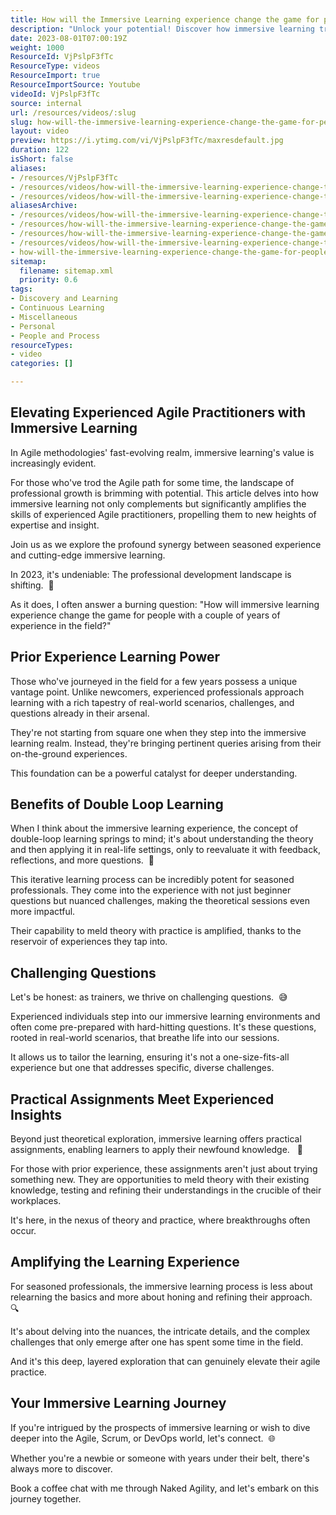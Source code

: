 ```yaml
---
title: How will the Immersive Learning experience change the game for people with a couple of years experience in the field?
description: "Unlock your potential! Discover how immersive learning transforms skill enhancement for experienced professionals in our latest video. \U0001F393✨"
date: 2023-08-01T07:00:19Z
weight: 1000
ResourceId: VjPslpF3fTc
ResourceType: videos
ResourceImport: true
ResourceImportSource: Youtube
videoId: VjPslpF3fTc
source: internal
url: /resources/videos/:slug
slug: how-will-the-immersive-learning-experience-change-the-game-for-people-with-a-couple-of-years-experience-in-the-field
layout: video
preview: https://i.ytimg.com/vi/VjPslpF3fTc/maxresdefault.jpg
duration: 122
isShort: false
aliases:
- /resources/VjPslpF3fTc
- /resources/videos/how-will-the-immersive-learning-experience-change-the-game-for-people-with-a-couple-of-years-experience-in-the-field
- /resources/videos/how-will-the-immersive-learning-experience-change-the-game-for-people-with-a-few-years-experience
aliasesArchive:
- /resources/videos/how-will-the-immersive-learning-experience-change-the-game-for-people-with-a-couple-of-years-experience-in-the-field
- /resources/how-will-the-immersive-learning-experience-change-the-game-for-people-with-a-couple-of-years-experience-in-the-field
- /resources/how-will-the-immersive-learning-experience-change-the-game-for-people-with-a-few-years-experience
- /resources/videos/how-will-the-immersive-learning-experience-change-the-game-for-people-with-a-few-years-experience
- how-will-the-immersive-learning-experience-change-the-game-for-people-with-a-couple-of-years-experience-in-the-field
sitemap:
  filename: sitemap.xml
  priority: 0.6
tags:
- Discovery and Learning
- Continuous Learning
- Miscellaneous
- Personal
- People and Process
resourceTypes:
- video
categories: []

---
```

## Elevating Experienced Agile Practitioners with Immersive Learning 

In Agile methodologies' fast-evolving realm, immersive learning's value is increasingly evident.  

For those who've trod the Agile path for some time, the landscape of professional growth is brimming with potential. This article delves into how immersive learning not only complements but significantly amplifies the skills of experienced Agile practitioners, propelling them to new heights of expertise and insight.  

Join us as we explore the profound synergy between seasoned experience and cutting-edge immersive learning. 

In 2023, it's undeniable: The professional development landscape is shifting.  🚀 

As it does, I often answer a burning question: "How will immersive learning experience change the game for people with a couple of years of experience in the field?" 

## Prior Experience Learning Power 

Those who've journeyed in the field for a few years possess a unique vantage point. Unlike newcomers, experienced professionals approach learning with a rich tapestry of real-world scenarios, challenges, and questions already in their arsenal.  

They're not starting from square one when they step into the immersive learning realm. Instead, they're bringing pertinent queries arising from their on-the-ground experiences.  

This foundation can be a powerful catalyst for deeper understanding. 

## Benefits of Double Loop Learning  

When I think about the immersive learning experience, the concept of double-loop learning springs to mind; it's about understanding the theory and then applying it in real-life settings, only to reevaluate it with feedback, reflections, and more questions.  🔄 

This iterative learning process can be incredibly potent for seasoned professionals. They come into the experience with not just beginner questions but nuanced challenges, making the theoretical sessions even more impactful.  

Their capability to meld theory with practice is amplified, thanks to the reservoir of experiences they tap into. 

## Challenging Questions 

Let's be honest: as trainers, we thrive on challenging questions.  😅 

Experienced individuals step into our immersive learning environments and often come pre-prepared with hard-hitting questions. It's these questions, rooted in real-world scenarios, that breathe life into our sessions.  

It allows us to tailor the learning, ensuring it's not a one-size-fits-all experience but one that addresses specific, diverse challenges. 

## Practical Assignments Meet Experienced Insights  

Beyond just theoretical exploration, immersive learning offers practical assignments, enabling learners to apply their newfound knowledge.   📝 

For those with prior experience, these assignments aren't just about trying something new. They are opportunities to meld theory with their existing knowledge, testing and refining their understandings in the crucible of their workplaces.  

It's here, in the nexus of theory and practice, where breakthroughs often occur. 

## Amplifying the Learning Experience  

For seasoned professionals, the immersive learning process is less about relearning the basics and more about honing and refining their approach.  🔍 

It's about delving into the nuances, the intricate details, and the complex challenges that only emerge after one has spent some time in the field. 

And it's this deep, layered exploration that can genuinely elevate their agile practice. 

## Your Immersive Learning Journey  

If you're intrigued by the prospects of immersive learning or wish to dive deeper into the Agile, Scrum, or DevOps world, let's connect.  🌐 

Whether you're a newbie or someone with years under their belt, there's always more to discover.  

Book a coffee chat with me through Naked Agility, and let's embark on this journey together.
